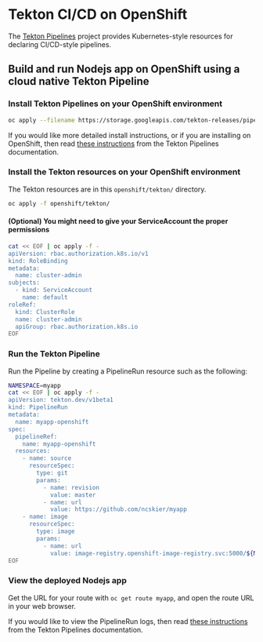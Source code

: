 # Tekton CI/CD on OpenShift

The [Tekton Pipelines](https://github.com/tektoncd/pipeline) project provides
Kubernetes-style resources for declaring CI/CD-style pipelines.

## Build and run Nodejs app on OpenShift using a cloud native Tekton Pipeline

### Install Tekton Pipelines on your OpenShift environment

```bash
oc apply --filename https://storage.googleapis.com/tekton-releases/pipeline/latest/release.yaml
```

If you would like more detailed install instructions, or if you are installing
on OpenShift, then read [these instructions](https://github.com/tektoncd/pipeline/blob/master/docs/install.md#installing-tekton-pipelines) from the Tekton Pipelines documentation.

### Install the Tekton resources on your OpenShift environment

The Tekton resources are in this `openshift/tekton/` directory.

```bash
oc apply -f openshift/tekton/
```

#### (Optional) You might need to give your ServiceAccount the proper permissions

```bash
cat << EOF | oc apply -f -
apiVersion: rbac.authorization.k8s.io/v1
kind: RoleBinding
metadata:
  name: cluster-admin
subjects:
  - kind: ServiceAccount
    name: default
roleRef:
  kind: ClusterRole
  name: cluster-admin
  apiGroup: rbac.authorization.k8s.io
EOF
```

### Run the Tekton Pipeline

Run the Pipeline by creating a PipelineRun resource such as the following:

```bash
NAMESPACE=myapp
cat << EOF | oc apply -f -
apiVersion: tekton.dev/v1beta1
kind: PipelineRun
metadata:
  name: myapp-openshift
spec:
  pipelineRef:
    name: myapp-openshift
  resources:
    - name: source
      resourceSpec:
        type: git
        params:
          - name: revision
            value: master
          - name: url
            value: https://github.com/ncskier/myapp
    - name: image
      resourceSpec:
        type: image
        params:
          - name: url
            value: image-registry.openshift-image-registry.svc:5000/${NAMESPACE}/myapp:latest
EOF
```

### View the deployed Nodejs app

Get the URL for your route with `oc get route myapp`, and open the route URL in your web browser.

If you would like to view the PipelineRun logs, then read [these instructions](https://github.com/tektoncd/pipeline/blob/master/docs/logs.md) from the Tekton Pipelines
documentation.
